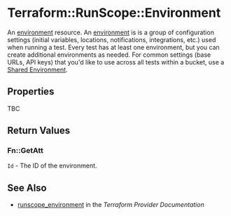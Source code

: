 # Terraform::RunScope::Environment

An [environment](https://www.runscope.com/docs/api/environments) resource.
An [environment](https://www.runscope.com/docs/api-testing/environments)
is is a group of configuration settings (initial variables, locations,
notifications, integrations, etc.) used when running a test.
Every test has at least one environment, but you can create additional
environments as needed. For common settings (base URLs, API keys)
that you'd like to use across all tests within a bucket,
use a [Shared Environment](https://www.runscope.com/docs/api-testing/environments#shared).

## Properties

TBC

## Return Values

### Fn::GetAtt

`Id` - The ID of the environment.

## See Also

* [runscope_environment](https://www.terraform.io/docs/providers/runscope/r/environment.html) in the _Terraform Provider Documentation_